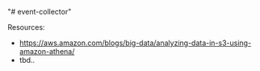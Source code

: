 "# event-collector" 


Resources: 

* https://aws.amazon.com/blogs/big-data/analyzing-data-in-s3-using-amazon-athena/
* tbd..